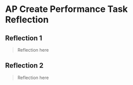 # AP Create Performance Task Reflection
## Reflection 1
> Reflection here

## Reflection 2
> Reflection here

